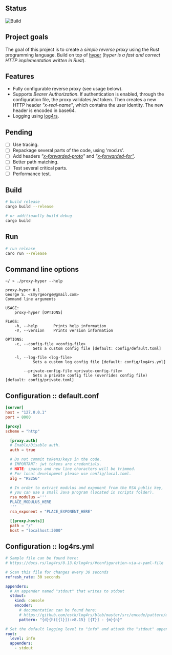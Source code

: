 ## Status

![Build](https://github.com/smyrgeorge/proxy-hyper/workflows/Build/badge.svg)

## Project goals

The goal of this project is to create a _simple reverse proxy_ using the Rust programming language. Build on top of [hyper](https://hyper.rs/) (_hyper is a fast and correct HTTP implementation written in Rust_).

## Features

- Fully configurable reverse proxy (see usage below).
- Supports _Bearer Authorization_. If authentication is enabled, through the configuration file, the proxy validates _jwt_ token. Then creates a new HTTP header _"x-real-name"_, which contains the user identity. The new header is encoded in base64.
- Logging using [log4rs](https://docs.rs/log4rs/0.13.0/log4rs/).

## Pending

- [ ] Use tracing.
- [ ] Repackage several parts of the code, using 'mod.rs'.
- [ ] Add headers _"[x-forwarded-proto](https://developer.mozilla.org/en-US/docs/Web/HTTP/Headers/X-Forwarded-Proto)"_ and _"[x-forwarded-for"](https://developer.mozilla.org/en-US/docs/Web/HTTP/Headers/X-Forwarded-For)_.
- [ ] Better path matching.
- [ ] Test several critical parts.
- [ ] Performance test.

## Build

```sh
# build release
cargo build --release

# or additioanlly build debug
cargo build
```

## Run

```sh
# run release
caro run --release
```

## Command line options

```
~/ » ./proxy-hyper --help

proxy-hyper 0.1
George S. <smyrgeorge@gmail.com>
Command line arguments

USAGE:
    proxy-hyper [OPTIONS]

FLAGS:
    -h, --help       Prints help information
    -V, --version    Prints version information

OPTIONS:
    -c, --config-file <config-file>
            Sets a custom config file [default: config/default.toml]

    -l, --log-file <log-file>
            Sets a custom log config file [default: config/log4rs.yml]

        --private-config-file <private-config-file>
            Sets a private config file (overrides config file) [default: config/private.toml]

```

## Configuration :: default.conf

```toml
[server]
host = "127.0.0.1"
port = 8000

[proxy]
scheme = "http"

  [proxy.auth]
  # Enable/Disable auth.
  auth = true

  # Do not commit tokens/keys in the code.
  # IMPORTANT: jwt tokens are credentials.
  # NOTE: spaces and new line characters will be trimmed.
  # For local development please use config/local.toml.
  alg = "RS256"

  # In order to extract modulus and exponent from the RSA public key,
  # you can use a small Java program (located in scripts folder).
  rsa_modulus ='''
  PLACE_MODULUS_HERE
  '''
  rsa_exponent = "PLACE_EXPONENT_HERE"

  [[proxy.hosts]]
  path = "/"
  host = "localhost:3000"
```

## Configuration :: log4rs.yml

```yaml
# Sample file can be found here:
# https://docs.rs/log4rs/0.13.0/log4rs/#configuration-via-a-yaml-file

# Scan this file for changes every 30 seconds
refresh_rate: 30 seconds

appenders:
  # An appender named "stdout" that writes to stdout
  stdout:
    kind: console
    encoder:
      # documentation can be found here:
      # https://github.com/estk/log4rs/blob/master/src/encode/pattern/mod.rs
      pattern: "{d}{h([{l}]):>8.15} [{T}] - {m}{n}"

# Set the default logging level to "info" and attach the "stdout" appender to the root
root:
  level: info
  appenders:
    - stdout
```
